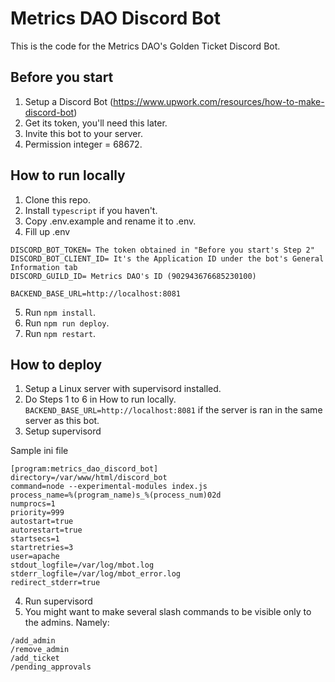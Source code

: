 # Metrics DAO Discord Bot
This is the code for the Metrics DAO's Golden Ticket Discord Bot.

## Before you start
1. Setup a Discord Bot (https://www.upwork.com/resources/how-to-make-discord-bot)
2. Get its token, you'll need this later.
3. Invite this bot to your server.
4. Permission integer = 68672.

## How to run locally
1. Clone this repo.
2. Install `typescript` if you haven't.
3. Copy .env.example and rename it to .env.
4. Fill up .env

```
DISCORD_BOT_TOKEN= The token obtained in "Before you start's Step 2"
DISCORD_BOT_CLIENT_ID= It's the Application ID under the bot's General Information tab
DISCORD_GUILD_ID= Metrics DAO's ID (902943676685230100)

BACKEND_BASE_URL=http://localhost:8081
```

5. Run `npm install`.
6. Run `npm run deploy`.
7. Run `npm restart`.

## How to deploy
1. Setup a Linux server with supervisord installed.
2. Do Steps 1 to 6 in How to run locally. `BACKEND_BASE_URL=http://localhost:8081` if the server is ran in the same server as this bot.
3. Setup supervisord

Sample ini file

```
[program:metrics_dao_discord_bot]
directory=/var/www/html/discord_bot
command=node --experimental-modules index.js
process_name=%(program_name)s_%(process_num)02d
numprocs=1
priority=999
autostart=true
autorestart=true
startsecs=1
startretries=3
user=apache
stdout_logfile=/var/log/mbot.log
stderr_logfile=/var/log/mbot_error.log
redirect_stderr=true
```

4. Run supervisord
5. You might want to make several slash commands to be visible only to the admins. Namely: 

```
/add_admin
/remove_admin
/add_ticket
/pending_approvals
```